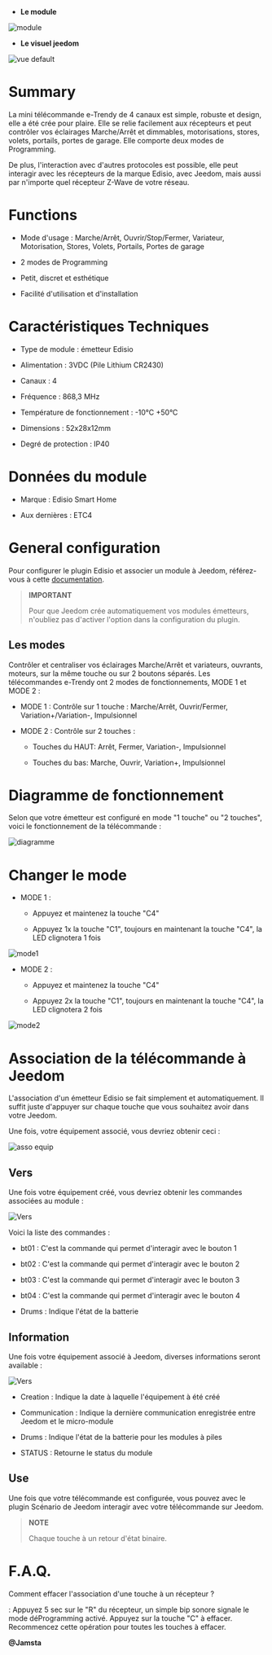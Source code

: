 -   **Le module**

![module](images/etc4/module.jpg)

-   **Le visuel jeedom**

![vue default](images/etc4/vue_default.jpg)

Summary 
======

La mini télécommande e-Trendy de 4 canaux est simple, robuste et design,
elle a été crée pour plaire. Elle se relie facilement aux récepteurs et
peut contrôler vos éclairages Marche/Arrêt et dimmables, motorisations,
stores, volets, portails, portes de garage. Elle comporte deux modes de
Programming.

De plus, l'interaction avec d'autres protocoles est possible, elle peut
interagir avec les récepteurs de la marque Edisio, avec Jeedom, mais
aussi par n'importe quel récepteur Z-Wave de votre réseau.

Functions 
=========

-   Mode d'usage : Marche/Arrêt, Ouvrir/Stop/Fermer, Variateur,
    Motorisation, Stores, Volets, Portails, Portes de garage

-   2 modes de Programming

-   Petit, discret et esthétique

-   Facilité d'utilisation et d'installation

Caractéristiques Techniques 
===========================

-   Type de module : émetteur Edisio

-   Alimentation : 3VDC (Pile Lithium CR2430)

-   Canaux : 4

-   Fréquence : 868,3 MHz

-   Température de fonctionnement : -10°C +50°C

-   Dimensions : 52x28x12mm

-   Degré de protection : IP40

Données du module 
=================

-   Marque : Edisio Smart Home

-   Aux dernières : ETC4

General configuration 
======================

Pour configurer le plugin Edisio et associer un module à Jeedom,
référez-vous à cette
[documentation](https://www.jeedom.fr/doc/documentation/plugins/edisio/fr_FR/edisio.html).

> **IMPORTANT**
>
> Pour que Jeedom crée automatiquement vos modules émetteurs, n'oubliez
> pas d'activer l'option dans la configuration du plugin.

Les modes 
---------

Contrôler et centraliser vos éclairages Marche/Arrêt et variateurs,
ouvrants, moteurs, sur la même touche ou sur 2 boutons séparés. Les
télécommandes e-Trendy ont 2 modes de fonctionnements, MODE 1 et MODE 2
:

-   MODE 1 : Contrôle sur 1 touche : Marche/Arrêt, Ouvrir/Fermer,
    Variation+/Variation-, Impulsionnel

-   MODE 2 : Contrôle sur 2 touches :

    -   Touches du HAUT: Arrêt, Fermer, Variation-, Impulsionnel

    -   Touches du bas: Marche, Ouvrir, Variation+, Impulsionnel

Diagramme de fonctionnement 
===========================

Selon que votre émetteur est configuré en mode "1 touche" ou "2
touches", voici le fonctionnement de la télécommande :

![diagramme](images/etc4/diagramme.jpg)

Changer le mode 
===============

-   MODE 1 :

    -   Appuyez et maintenez la touche "C4"

    -   Appuyez 1x la touche "C1", toujours en maintenant la touche
        "C4", la LED clignotera 1 fois

![mode1](images/etc4/mode1.jpg)

-   MODE 2 :

    -   Appuyez et maintenez la touche "C4"

    -   Appuyez 2x la touche "C1", toujours en maintenant la touche
        "C4", la LED clignotera 2 fois

![mode2](images/etc4/mode2.jpg)

Association de la télécommande à Jeedom 
=======================================

L'association d'un émetteur Edisio se fait simplement et
automatiquement. Il suffit juste d'appuyer sur chaque touche que vous
souhaitez avoir dans votre Jeedom.

Une fois, votre équipement associé, vous devriez obtenir ceci :

![asso equip](images/etc4/asso_equip.jpg)

Vers 
---------

Une fois votre équipement créé, vous devriez obtenir les commandes
associées au module :

![Vers](images/etc4/commandes.jpg)

Voici la liste des commandes :

-   bt01 : C'est la commande qui permet d'interagir avec le bouton 1

-   bt02 : C'est la commande qui permet d'interagir avec le bouton 2

-   bt03 : C'est la commande qui permet d'interagir avec le bouton 3

-   bt04 : C'est la commande qui permet d'interagir avec le bouton 4

-   Drums : Indique l'état de la batterie

Information 
------------

Une fois votre équipement associé à Jeedom, diverses informations seront
available :

![Vers](images/etc4/infos.jpg)

-   Creation : Indique la date à laquelle l'équipement à été créé

-   Communication : Indique la dernière communication enregistrée entre
    Jeedom et le micro-module

-   Drums : Indique l'état de la batterie pour les modules à piles

-   STATUS : Retourne le status du module

Use 
-----------

Une fois que votre télécommande est configurée, vous pouvez avec le
plugin Scénario de Jeedom interagir avec votre télécommande sur Jeedom.

> **NOTE**
>
> Chaque touche à un retour d'état binaire.

F.A.Q. 
======

Comment effacer l'association d'une touche à un récepteur ?

:   Appuyez 5 sec sur le "R" du récepteur, un simple bip sonore signale
    le mode déProgramming activé. Appuyez sur la touche "C" à effacer.
    Recommencez cette opération pour toutes les touches à effacer.

**@Jamsta**
